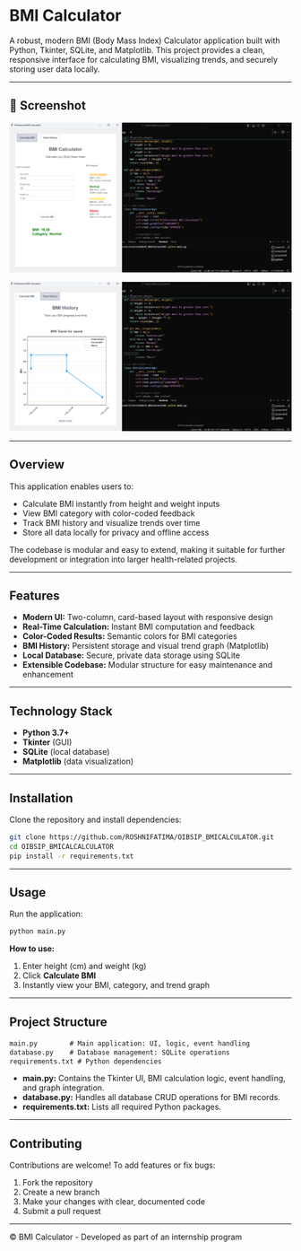 # BMI Calculator

A robust, modern BMI (Body Mass Index) Calculator application built with Python, Tkinter, SQLite, and Matplotlib. This project provides a clean, responsive interface for calculating BMI, visualizing trends, and securely storing user data locally.

---

## 📸 Screenshot

![App Screenshot1](bmicalculator1.png)

![App Screenshot2](bmicalculator2.png)


---

## Overview
This application enables users to:
- Calculate BMI instantly from height and weight inputs
- View BMI category with color-coded feedback
- Track BMI history and visualize trends over time
- Store all data locally for privacy and offline access

The codebase is modular and easy to extend, making it suitable for further development or integration into larger health-related projects.

---

## Features
- **Modern UI:** Two-column, card-based layout with responsive design
- **Real-Time Calculation:** Instant BMI computation and feedback
- **Color-Coded Results:** Semantic colors for BMI categories
- **BMI History:** Persistent storage and visual trend graph (Matplotlib)
- **Local Database:** Secure, private data storage using SQLite
- **Extensible Codebase:** Modular structure for easy maintenance and enhancement

---

## Technology Stack
- **Python 3.7+**
- **Tkinter** (GUI)
- **SQLite** (local database)
- **Matplotlib** (data visualization)

---

## Installation
Clone the repository and install dependencies:
```bash
git clone https://github.com/ROSHNIFATIMA/OIBSIP_BMICALCULATOR.git
cd OIBSIP_BMICALCALCULATOR
pip install -r requirements.txt
```

---

## Usage
Run the application:
```bash
python main.py
```

**How to use:**
1. Enter height (cm) and weight (kg)
2. Click **Calculate BMI**
3. Instantly view your BMI, category, and trend graph

---

## Project Structure
```
main.py        # Main application: UI, logic, event handling
database.py    # Database management: SQLite operations
requirements.txt # Python dependencies
```

- **main.py:** Contains the Tkinter UI, BMI calculation logic, event handling, and graph integration.
- **database.py:** Handles all database CRUD operations for BMI records.
- **requirements.txt:** Lists all required Python packages.

---

## Contributing
Contributions are welcome! To add features or fix bugs:
1. Fork the repository
2. Create a new branch
3. Make your changes with clear, documented code
4. Submit a pull request

---



© BMI Calculator - Developed as part of an internship program 

